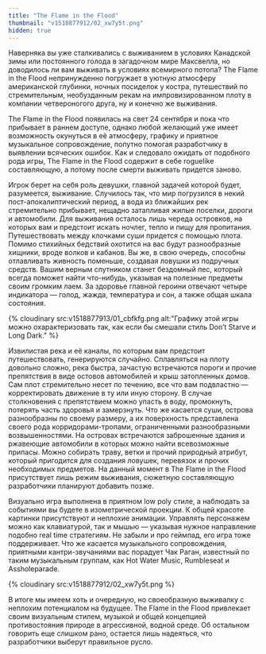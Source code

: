 ```yaml
---
title: "The Flame in the Flood"
thumbnail: "v1518877912/02_xw7y5t.png"
hidden: true
---
```


Наверняка вы уже сталкивались с выживанием в условиях Канадской зимы или постоянного голода в загадочном мире Максвелла, но доводилось ли вам выживать в условиях всемирного потопа? The Flame in the Flood непринужденно погружает в уютную атмосферу американской глубинки, ночных посиделок у костра, путешествий по стремительным, необузданным рекам на импровизированном плоту в компании четвероногого друга, ну и конечно же выживания.

The Flame in the Flood появилась на свет 24 сентября и пока что прибывает в раннем доступе, однако любой желающий уже имеет возможность окунуться в её атмосферу, графику и приятное музыкальное сопровождение, попутно помогая разработчику в выявлении всяческих ошибок. Как и следовало ожидать от подобного рода игры, The Flame in the Flood содержит в себе roguelike составляющую, а потому после смерти выживать придется заново.

Игрок берет на себя роль девушки, главной задачей которой будет, разумеется, выживание. Случилось так, что мир погрузился в некий пост-апокалиптический период, а вода из ближайших рек стремительно прибывает, нещадно затапливая жилые поселки, дороги и автомобили. Для выживания осталось лишь череда островков, на которых вам и предстоит искать ночлег, тепло и пищу для пропитания. Путешествовать между клочками суши придется с помощью плота. Помимо стихийных бедствий охотится на вас будут разнообразные хищники, вроде волков и кабанов. Вы же, в свою очередь, способны отлавливать живность поменьше, создавая ловушки из подручных средств. Вашим верным спутником станет бездомный пес, который всегда поможет найти что-нибудь, указывая на полезные предметы своим громким лаем. За здоровье главной героини отвечают четыре индикатора — голод, жажда, температура и сон, а также общая шкала состояния.

{% cloudinary src:v1518877913/01_cbfkfg.png alt:"Графику этой игры можно охарактеризовать так, как если бы смешали стиль Don’t Starve и Long Dark." %}

Извилистая река и её каналы, по которым вам предстоит путешествовать, генерируются случайно. Сплавляться на плоту довольно сложно, река быстра, зачастую встречаются пороги и прочие препятствия в виде остовов автомобилей и крыш затопленных домов. Сам плот стремительно несет по течению, все что вам подвластно — корректировать движение в ту или иную сторону. В случае столкновения с препятствием можно упасть в воду, промокнуть, потерять часть здоровья и замерзнуть. Что же касается суши, острова разнообразны по своему размеру, а их поверхность представлена своего рода корридорами-тропами, ограниченными разнообразными возвышенностями. На островах встречаются заброшенные здания и ржавеющие автомобили в которых можно найти всевозможные припасы. Можно собирать траву, ветки и прочий природный атрибут, который пригодится для создания ловушек, перевязок и прочих необходимых предметов. На данный момент в The Flame in the Flood присутствует лишь режим выживания, сюжетную составляющую разработчики планируют добавить позже.

Визуально игра выполнена в приятном low poly стиле, а наблюдать за событиями вы будете в изометрической проекции. К общей красоте картинки присутствуют и неплохие анимации. Управлять персонажем можно как клавиатурой, так и мышью — указывая нужное направление подобно real time стратегиям. Не забыли и про геймпад, его игра тоже поддерживает. Что же касается музыкального сопровождения, приятными кантри-звучаниями вас порадует Чак Раган, известный по таким музыкальным группам, как Hot Water Music, Rumbleseat и Assholeparade.

{% cloudinary src:v1518877912/02_xw7y5t.png %}

В итоге мы имеем хоть и очередную, но своеобразную выживалку с неплохим потенциалом на будущее. The Flame in the Flood привлекает своим визуальным стилем, музыкой и общей концепцией противостояния природе в агрессивной, водной среде. Об остальном говорить еще слишком рано, остается лишь надеяться, что разработчики выберут правильное русло.